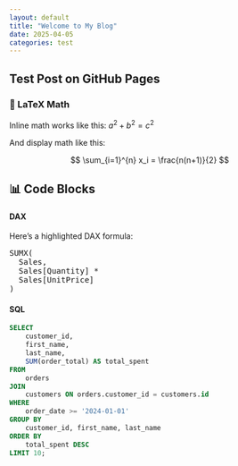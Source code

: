 ```yaml
---
layout: default
title: "Welcome to My Blog"
date: 2025-04-05
categories: test
---
```


## Test Post on GitHub Pages

### 📐 LaTeX Math

Inline math works like this: $a^2 + b^2 = c^2$

And display math like this:

$$
\sum_{i=1}^{n} x_i = \frac{n(n+1)}{2}
$$


## 📊 Code Blocks

#### DAX
Here’s a highlighted DAX formula:

<pre class='DAX'><span class='function'>SUMX</span>(
  <span class='table'>Sales</span>,
  <span class='column'>Sales</span>[<span class='column'>Quantity</span>] *
  <span class='column'>Sales</span>[<span class='column'>UnitPrice</span>]
)</pre>

#### SQL
```sql
SELECT
    customer_id,
    first_name,
    last_name,
    SUM(order_total) AS total_spent
FROM
    orders
JOIN
    customers ON orders.customer_id = customers.id
WHERE
    order_date >= '2024-01-01'
GROUP BY
    customer_id, first_name, last_name
ORDER BY
    total_spent DESC
LIMIT 10;
```
